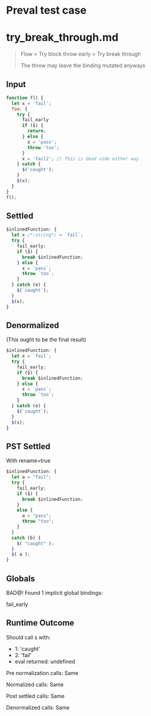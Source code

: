 # Preval test case

# try_break_through.md

> Flow > Try block throw early > Try break through
>
> The throw may leave the binding mutated anyways

## Input

`````js filename=intro
function f() {
  let x = 'fail';
  foo: {
    try {
      fail_early
      if ($) {
        return;
      } else {
        x = 'pass';
        throw 'too';
      }
      x = 'fail2'; // This is dead code either way
    } catch {
      $('caught');
    }
    $(x);
  }
}
f();
`````


## Settled


`````js filename=intro
$inlinedFunction: {
  let x /*:string*/ = `fail`;
  try {
    fail_early;
    if ($) {
      break $inlinedFunction;
    } else {
      x = `pass`;
      throw `too`;
    }
  } catch (e) {
    $(`caught`);
  }
  $(x);
}
`````


## Denormalized
(This ought to be the final result)

`````js filename=intro
$inlinedFunction: {
  let x = `fail`;
  try {
    fail_early;
    if ($) {
      break $inlinedFunction;
    } else {
      x = `pass`;
      throw `too`;
    }
  } catch (e) {
    $(`caught`);
  }
  $(x);
}
`````


## PST Settled
With rename=true

`````js filename=intro
$inlinedFunction: {
  let a = "fail";
  try {
    fail_early;
    if ($) {
      break $inlinedFunction;
    }
    else {
      a = "pass";
      throw "too";
    }
  }
  catch (b) {
    $( "caught" );
  }
  $( a );
}
`````


## Globals


BAD@! Found 1 implicit global bindings:

fail_early


## Runtime Outcome


Should call `$` with:
 - 1: 'caught'
 - 2: 'fail'
 - eval returned: undefined

Pre normalization calls: Same

Normalized calls: Same

Post settled calls: Same

Denormalized calls: Same
